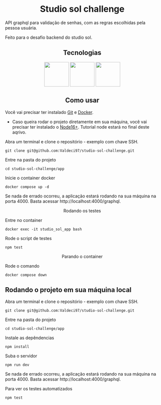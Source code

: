 # <div align="center">Studio sol challenge</div>

API graphql para validação de senhas, com as regras escolhidas pela pessoa usuária.

Feito para o desafio backend do studio sol.

## <div align="center">Tecnologias</div>

<div align="center">
  <img src="https://cdn.jsdelivr.net/gh/devicons/devicon/icons/typescript/typescript-original.svg" width="80px" />
  <img src="https://cdn.jsdelivr.net/gh/devicons/devicon/icons/docker/docker-original-wordmark.svg" width="80px" />
  <img src="https://cdn.jsdelivr.net/gh/devicons/devicon/icons/graphql/graphql-plain-wordmark.svg" width="80px" />
</div>

## <div align="center">Como usar</div>

Você vai precisar ter instalado [Git](https://git-scm.com/downloads) e [Docker](https://docs.docker.com/engine/).

- Caso queira rodar o projeto diretamente em sua máquina, você vai precisar ter instalado o [Node16+](https://nodejs.org/en/). Tutorial node estará no final deste aqrivo.

Abra um terminal e clone o repositório - exemplo com chave SSH.

```
git clone git@github.com:Valdeci97/studio-sol-challenge.git
```

Entre na pasta do projeto

```
cd studio-sol-challenge/app
```

Inicie o container docker

```
docker compose up -d
```

Se nada de errado ocorreu, a aplicação estará rodando na sua máquina na porta 4000. Basta acessar http://localhost:4000/graphql.

<div align="center">Rodando os testes</div>

Entre no container

```
docker exec -it studio_sol_app bash
```

Rode o script de testes

```
npm test
```

<div align="center">Parando o container</div>

Rode o comando

```
docker compose down
```

## Rodando o projeto em sua máquina local

Abra um terminal e clone o repositório - exemplo com chave SSH.

```
git clone git@github.com:Valdeci97/studio-sol-challenge.git
```

Entre na pasta do projeto

```
cd studio-sol-challenge/app
```

Instale as depêndencias

```
npm install
```

Suba o servidor

```
npm run dev
```

Se nada de errado ocorreu, a aplicação estará rodando na sua máquina na porta 4000. Basta acessar http://localhost:4000/graphql.

Para ver os testes automatizados

```
npm test
```
